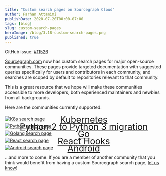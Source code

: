 ```yaml
---
title: "Custom search pages on Sourcegraph Cloud"
author: Farhan Attamimi
publishDate: 2020-07-20T00:00-07:00
tags: [blog]
slug: custom-search-pages
heroImage: /blog/3.18-custom-search-pages.png
published: true
---
```


GitHub issue: [#11526](https://github.com/sourcegraph/sourcegraph/issues/11526)

[Sourcegraph.com](https://sourcegraph.com/search) now has custom search pages for major open-source communities. These pages provide targeted documentation with suggested queries specifically for users and contributors in each community, and searches are scoped by default to repositories relevant to that community.

This is a great resource that we hope will make these communities accessible to more developers, both experienced maintainers and newbies from all backgrounds.

Here are the communities currently supported:

<a style="display: block;" target="_blank" href="https://sourcegraph.com/kubernetes">
<div style="font-size: 2em; text-align: center; margin-bottom: -1em;">
  Kubernetes
</div>
<div>
<img alt="K8s search page" src="https://sourcegraphstatic.com/blog/3.18/k8s-search-page.png">
</div>
</a>

<a style="display: block;" target="_blank" href="https://sourcegraph.com/refactor-python2-to-3">
<div style="font-size: 2em; text-align: center; margin-bottom: -1em;">
  Python 2 to Python 3 migration
</div>
<div>
<img alt="Python search page" src="https://sourcegraphstatic.com/blog/3.18/resize-python-search-page.png">
</div>
</a>

<a style="display: block;" target="_blank" href="https://sourcegraph.com/golang">
<div style="font-size: 2em; text-align: center; margin-bottom: -1em;">
  Go
</div>
<div>
<img alt="Golang search page" src="https://sourcegraphstatic.com/blog/3.18/golang-search-page.png">
</div>
</a>

<a style="display: block;" target="_blank" href="https://sourcegraph.com/react-hooks">
<div style="font-size: 2em; text-align: center; margin-bottom: -1em;">
  React Hooks
</div>
<div>
<img alt="React search page" src="https://sourcegraphstatic.com/blog/3.18/react-search-page.png">
</div>
</a>

<a style="display: block;" target="_blank" href="https://sourcegraph.com/android">
<div style="font-size: 2em; text-align: center; margin-bottom: -1em;">
  Android
</div>
<div>
<img alt="Android search page" src="https://sourcegraphstatic.com/blog/3.18/resize-android-search-page.png">
</div>
</a>

...and more to come. If you are a member of another community that you think would benefit from having a custom Sourcegraph search page, [let us know](https://github.com/sourcegraph/sourcegraph/issues/new/choose)!
